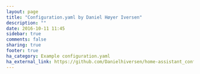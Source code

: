 ```yaml
---
layout: page
title: "Configuration.yaml by Daniel Høyer Iversen"
description: ""
date: 2016-10-11 11:45
sidebar: true
comments: false
sharing: true
footer: true
ha_category: Example configuration.yaml
ha_external_link: https://github.com/Danielhiversen/home-assistant_config
---
```


